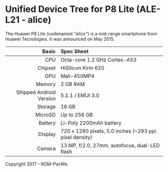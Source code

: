 Unified Device Tree for P8 Lite (ALE-L21 - alice)
===========================================

The Huawei P8 Lite (codenamed _"alice"_) is a mid-range smartphone from Huawei Tecnologies.
It was announced on May 2015.

Basic   | Spec Sheet
-------:|:-------------------------
CPU     | Octa-core 1.2 GHz Cortex-A53
Chipset | HiSilicon Kirin 620
GPU     | Mali-450MP4
Memory  | 2 GB RAM
Shipped Android Version | 5.1.1 / EMUI 3.0
Storage | 16 GB
MicroSD | Up to 256 GB
Battery | Li-Poly 2200mAh battery
Display | 720 x 1280 pixels, 5.0 inches (~293 ppi pixel density)
Camera  | 13 MP, f/2.0, 27mm, autofocus, dual-LED flash

Copyright 2017 - ROM-PacMe.
